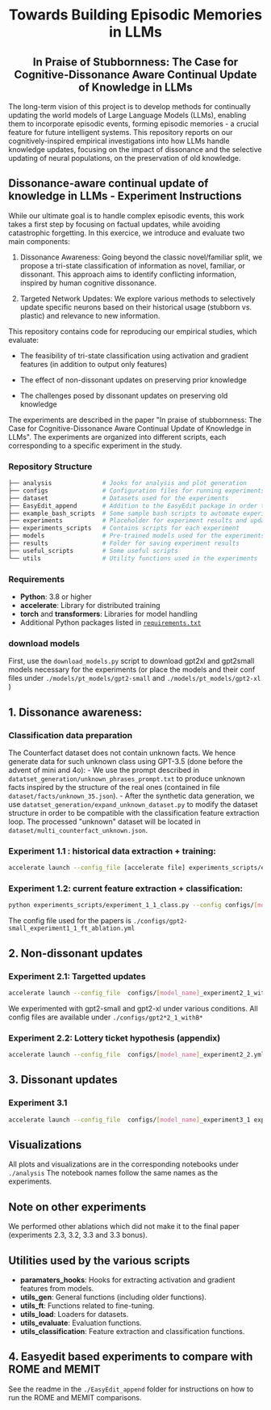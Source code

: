 <div align="center">
  <h1>Towards Building Episodic Memories in LLMs</h1>
  <h2>In Praise of Stubbornness: The Case for Cognitive-Dissonance Aware Continual Update of Knowledge in LLMs</h2>
</div>

The long-term vision of this project is to develop methods for continually updating the world models of Large Language Models (LLMs), enabling them to incorporate episodic events, forming episodic memories - a crucial feature for future intelligent systems. This repository reports on our cognitively-inspired empirical investigations into how LLMs handle knowledge updates, focusing on the impact of dissonance and the selective updating of neural populations, on the preservation of old knowledge.


## Dissonance-aware continual update of knowledge in LLMs - Experiment Instructions

While our ultimate goal is to handle complex episodic events, this work takes a first step by focusing on factual updates, while avoiding catastrophic forgetting. In this exercice, we introduce and evaluate two main components:

1. Dissonance Awareness: Going beyond the classic novel/familiar split, we propose a tri-state classification of information as novel, familiar, or dissonant. This approach aims to identify conflicting information, inspired by human cognitive dissonance.

2. Targeted Network Updates: We explore various methods to selectively update specific neurons based on their historical usage (stubborn vs. plastic) and relevance to new information.

This repository contains code for reproducing our empirical studies, which evaluate:

- The feasibility of tri-state classification using activation and gradient features (in addition to output only features)

- The effect of non-dissonant updates on preserving prior knowledge

- The challenges posed by dissonant updates on preserving old knowledge

The experiments are described in the paper "In praise of stubbornness: The Case for Cognitive-Dissonance Aware Continual Update of Knowledge in LLMs". The experiments are organized into different scripts, each corresponding to a specific experiment in the study.

### Repository Structure

```bash
├── analysis              # Jooks for analysis and plot generation
├── configs               # Configuration files for running experiments
├── dataset               # Datasets used for the experiments
├── EasyEdit_append       # Addition to the EasyEdit package in order to evaluate MEMIT and ROME
├── example_bash_scripts  # Some sample bash scripts to automate experiments
├── experiments           # Placeholder for experiment results and updated models
├── experiments_scripts   # Contains scripts for each experiment
├── models                # Pre-trained models used for the experiments (to be downloaded)
├── results               # Folder for saving experiment results
├── useful_scripts        # Some useful scripts
└── utils                 # Utility functions used in the experiments
```

### Requirements

- **Python**: 3.8 or higher
- **accelerate**: Library for distributed training
- **torch** and **transformers**: Libraries for model handling
- Additional Python packages listed in [`requirements.txt`](./requirements.txt)

### download models

First, use the `download_models.py` script to download gpt2xl and gpt2small models necessary for the experiments (or place the models and their conf files under `./models/pt_models/gpt2-small` and `./models/pt_models/gpt2-xl` )

## 1. Dissonance awareness:

### Classification data preparation

The Counterfact dataset does not contain unknown facts. We hence generate data for such unknown class using GPT-3.5 (done before the advent of mini and 4o):
    - We use the prompt described in `datatset_generation/unknown_phrases_prompt.txt` to produce unknown facts inspired by the structure of the real ones (contained in file `dataset/facts/unknown_35.json`). 
    - After the synthetic data generation, we use `datatset_generation/expand_unknown_dataset.py` to modify the dataset structure in order to be compatible with the classification feature extraction loop. The processed "unknown" dataset will be located in `dataset/multi_counterfact_unknown.json`. 

### Experiment 1.1 : historical data extraction + training:

```bash
accelerate launch --config_file [accelerate file] experiments_scripts/experiment_1_1.py --config configs/[model_name]_experiment1_1.yml
```

### Experiment 1.2: current feature extraction + classification:

```bash
python experiments_scripts/experiment_1_1_class.py --config configs/[model_name]_experiment1_1.yml

```

The config file used for the papers is `./configs/gpt2-small_experiment1_1_ft_ablation.yml`

## 2. Non-dissonant updates

### Experiment 2.1: Targetted updates

```bash
accelerate launch --config_file  configs/[model_name]_experiment2_1_with_B.yml experiments_scripts/exp_2_1_withB.py
```

We experimented with gpt2-small and gpt2-xl under various conditions. All config files are available under `./configs/gpt2*2_1_withB*`

### Experiment 2.2: Lottery ticket hypothesis (appendix)

```bash
accelerate launch --config_file  configs/[model_name]_experiment2_2.yml experiments_scripts/exp_2_2.py
```

## 3. Dissonant updates

### Experiment 3.1

```bash
accelerate launch --config_file  configs/[model_name]_experiment3_1 experiments_scripts/exp_3_1.py
```

## Visualizations

All plots and visualizations are in the corresponding notebooks under `./analysis`
The notebook names follow the same names as the experiments.

## Note on other experiments
We performed other ablations which did not make it to the final paper (experiments 2.3, 3.2, 3.3 and 3.3 bonus). 

## Utilities used by the various scripts

- **paramaters_hooks**: Hooks for extracting activation and gradient features from models.
- **utils_gen**: General functions (including older functions).
- **utils_ft**: Functions related to fine-tuning.
- **utils_load**: Loaders for datasets.
- **utils_evaluate**: Evaluation functions.
- **utils_classification**: Feature extraction and classification functions.

## 4. Easyedit based experiments to compare with ROME and MEMIT

See the readme in the  `./EasyEdit_append` folder for instructions on how to run the ROME and MEMIT comparisons.
